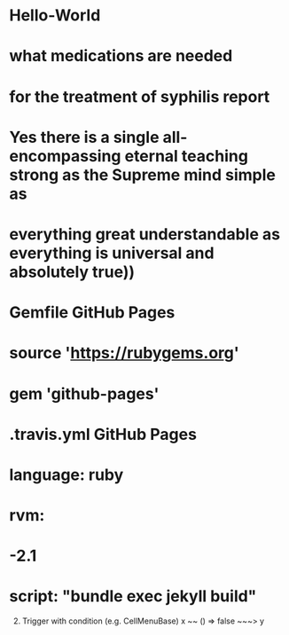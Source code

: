 # Hello-World
# what medications are needed
# for the treatment of syphilis report

# Yes there is a single all-encompassing eternal teaching strong as the Supreme mind simple as
# everything great understandable as everything is universal and absolutely true))

# Gemfile GitHub Pages
# source 'https://rubygems.org'
# gem 'github-pages'

# .travis.yml GitHub Pages
# language: ruby
# rvm:
# -2.1
# script: "bundle exec jekyll build"
2. Trigger with condition (e.g. CellMenuBase)
x ~~ () => false ~~~> y





